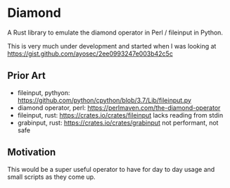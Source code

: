 # Diamond

A Rust library to emulate the diamond operator in Perl / fileinput in Python.

This is very much under development and started when I was looking at https://gist.github.com/ayosec/2ee0993247e003b42c5c

## Prior Art

- fileinput, pythyon: https://github.com/python/cpython/blob/3.7/Lib/fileinput.py
- diamond operator, perl: https://perlmaven.com/the-diamond-operator
- fileinput, rust: https://crates.io/crates/fileinput lacks reading from
  stdin
- grabinput, rust: https://crates.io/crates/grabinput not performant,
  not safe

## Motivation

This would be a super useful operator to have for day to day usage and
small scripts as they come up.
